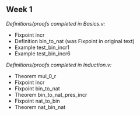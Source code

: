## Week 1

*Definitions/proofs completed in Basics.v:*
- Fixpoint incr
- Definition bin_to_nat (was Fixpoint in original text)
- Example test_bin_incr1
- Example test_bin_incr6

*Definitions/proofs completed in Induction.v:*
- Theorem mul_0_r
- Fixpoint incr
- Fixpoint bin_to_nat
- Theorem bin_to_nat_pres_incr
- Fixpoint nat_to_bin
- Theorem nat_bin_nat 
